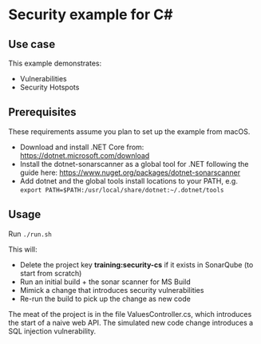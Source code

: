 # Security example for C#

## Use case
This example demonstrates:
- Vulnerabilities
- Security Hotspots

## Prerequisites
These requirements assume you plan to set up the example from macOS.
- Download and install .NET Core from: https://dotnet.microsoft.com/download
- Install the dotnet-sonarscanner as a global tool for .NET following the guide here: https://www.nuget.org/packages/dotnet-sonarscanner
- Add dotnet and the global tools install locations to your PATH, e.g. `export PATH=$PATH:/usr/local/share/dotnet:~/.dotnet/tools`

## Usage

Run `./run.sh`

This will:
- Delete the project key **training:security-cs** if it exists in SonarQube (to start from scratch)
- Run an initial build + the sonar scanner for MS Build
- Mimick a change that introduces security vulnerabilities
- Re-run the build to pick up the change as new code

The meat of the project is in the file ValuesController.cs, which introduces the start of a naive web API. The simulated new code change introduces a SQL injection vulnerability.

